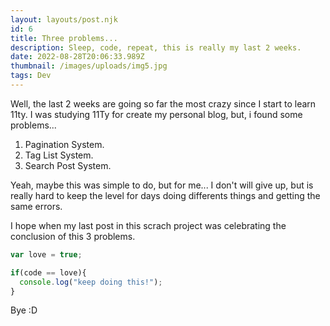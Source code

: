 ```yaml
---
layout: layouts/post.njk
id: 6
title: Three problems...
description: Sleep, code, repeat, this is really my last 2 weeks.
date: 2022-08-28T20:06:33.989Z
thumbnail: /images/uploads/img5.jpg
tags: Dev
---
```

Well, the last 2 weeks are going so far the most crazy since I start to learn 11ty. I was studying 11Ty for create my personal blog, but, i found some problems...

1. Pagination System.
2. Tag List System.
3. Search Post System.

Yeah, maybe this was simple to do, but for me... I don't will give up, but is really hard to keep the level for days doing differents things and getting the same errors.

I hope when my last post in this scrach project was celebrating the conclusion of this 3 problems.

```javascript
var love = true;

if(code == love){
  console.log("keep doing this!");
}
```

Bye :D